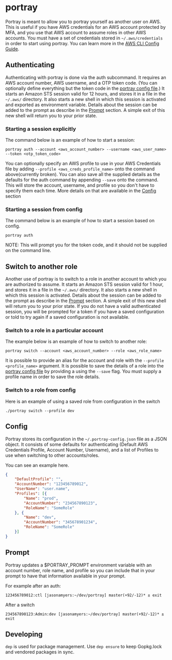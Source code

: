 # portray
Portray is meant to allow you to portray yourself as another user on AWS. This is useful if
 you have AWS credentials for an AWS account protected by MFA, and you use that AWS account
  to assume roles in other AWS accounts. You must have a set of credentials stored in
  ``~/.aws/credentials`` in order to start using portray. You can learn more in the [AWS CLI Config Guide](http://docs.aws.amazon.com/cli/latest/userguide/cli-chap-getting-started.html).

## Authenticating
Authenticating with portray is done via the auth subcommand. It requires an AWS account
number, AWS username, and a OTP token code. (You can optionally define everything but the
token code in the [portray config file](#config).) It starts an Amazon STS session valid
for 12 hours, and stores it in a file in the ``~/.aws/`` directory. It also starts a new
shell in which this session is activated and exported as environment variable. Details about the
session can be added to the  prompt as describe in the [Prompt](#prompt) section. A simple exit
of this new shell will return you to your prior state.

### Starting a session explicitly
The command below is an example of how to start a session:

``portray auth --account <aws_account_number> --username <aws_user_name> --token <otp_token_code>``

You can optionally specify an AWS profile to use in your AWS Credentials file by adding
``--profile <aws_creds_profile_name>`` onto the command above(currently broken).  You can also save all the
supplied details as the defaults for the auth command by appending ``--save`` onto the
command.  This will store the account, username, and profile so you don't have to specify
them each time. More details on that are available in the [Config](#config) section

### Starting a session from config
The command below is an example of how to start a session based on config.

``portray auth``

NOTE: This will prompt you for the token code, and it should not be supplied on the command
line.


## Switch to another role
Another use of portray is to switch to a role in another account to which you are
authorized to assume. It starts an Amazon STS session valid for 1 hour, and stores it in a file in the ``~/.aws/``
directory. It also starts a new shell in which this session is activated. Details about the session can be added to the
prompt as describe in the [Prompt](#prompt) section. A simple exit of this new shell will return you to your prior state.
 If you do not have a valid authenticated session, you will be prompted for a token if you have a
 saved configuration or told to try again if a saved configuration is not available.

### Switch to a role in a particular account
The example below is an example of how to switch to another role:

``portray switch --account <aws_account_number> --role <aws_role_name>``

It is possible to provide an alias for the account and role with the ``--profile <profile_name>``
argument. It is possible to save the details of a role into the [portray config file](#config) by providing a
using the ``--save`` flag. You must supply a profile name in order to save the role details.

### Switch to a role from config
Here is an example of using a saved role from configuration in the switch

``./portray switch --profile dev``

## Config
Portray stores its configuration in the ``~/.portray-config.json`` file as a JSON object. It
consists of some defaults for authenticating (Default AWS Credentials Profile, Account Number, Username),
and a list of Profiles to use when switching to other accounts/roles.

You can see an example here.

```JSON
{
	"DefaultProfile": "",
	"AccountNumber": "123456789012",
	"UserName": "user.name",
	"Profiles": [{
		"Name": "prod",
		"AccountNumber": "234567890123",
		"RoleName": "SomeRole"
	}, {
		"Name": "dev",
		"AccountNumber": "345678901234",
		"RoleName": "SomeRole"
	}]
}
```

## Prompt

Portray updates a $PORTRAY_PROMPT environment variable with an account number, role name, and profile so
you can include that in your prompt to have that information available in your prompt.

For example after an auth:

``123456789012:ctl [jasonamyers:~/dev/portray] master(+92/-12)* ± exit``

After a switch

``234567890123:Admin:dev [jasonamyers:~/dev/portray] master(+92/-12)* ± exit``

## Developing

`dep` is used for package management. Use `dep ensure` to keep Gopkg.lock and
vendored packages in sync.
